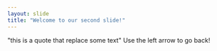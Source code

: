 ```yaml
---
layout: slide
title: "Welcome to our second slide!"
---
```

"this is a quote that replace some text"
Use the left arrow to go back!
